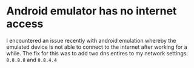 # Android emulator has no internet access

I encountered an issue recently with android emulation whereby the emulated device is not able to connect to the internet after working for a while. The fix for this was to add two dns entires to my network settings: `8.8.8.8` and `8.8.4.4`
